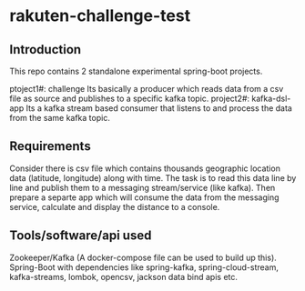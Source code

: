# rakuten-challenge-test

Introduction
------------
This repo contains 2 standalone experimental spring-boot projects.

ptoject1#: challenge 
Its basically a producer which reads data from a csv file as source and publishes to a specific kafka topic.
project2#: kafka-dsl-app
Its a kafka stream based consumer that listens to and process the data from the same kafka topic.

Requirements
------------
Consider there is csv file which contains thousands geographic location data (latitude, longitude) along with time.
The task is to read this data line by line and publish them to a messaging stream/service (like kafka). 
Then prepare a separte app which will consume the data from  the messaging service, calculate and display the distance to a console.

Tools/software/api used
-----------------------
Zookeeper/Kafka (A docker-compose file can be used to build up this).
Spring-Boot with dependencies like spring-kafka, spring-cloud-stream, kafka-streams, lombok, opencsv, jackson data bind apis etc.
